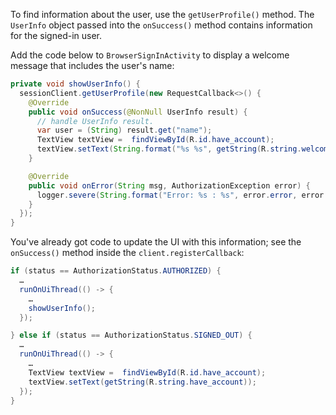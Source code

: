 To find information about the user, use the `getUserProfile()` method. The `UserInfo` object passed into the `onSuccess()` method contains information for the signed-in user.

Add the code below to `BrowserSignInActivity` to display a welcome message that includes the user's name:

```java
private void showUserInfo() {
  sessionClient.getUserProfile(new RequestCallback<>() {
    @Override
    public void onSuccess(@NonNull UserInfo result) {
      // handle UserInfo result.
      var user = (String) result.get("name");
      TextView textView =  findViewById(R.id.have_account);
      textView.setText(String.format("%s %s", getString(R.string.welcome_user), user));
    }

    @Override
    public void onError(String msg, AuthorizationException error) {
      logger.severe(String.format("Error: %s : %s", error.error, error.errorDescription));
    }
  });
}
```

You've already got code to update the UI with this information; see the `onSuccess()` method inside the `client.registerCallback`:

```java
if (status == AuthorizationStatus.AUTHORIZED) {
  …
  runOnUiThread(() -> {
    …
    showUserInfo();
  });

} else if (status == AuthorizationStatus.SIGNED_OUT) {
  …
  runOnUiThread(() -> {
    …
    TextView textView =  findViewById(R.id.have_account);
    textView.setText(getString(R.string.have_account));
  });
}
```

